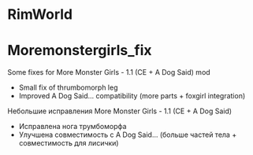 # RimWorld
# Moremonstergirls_fix
Some fixes for More Monster Girls - 1.1 (CE + A Dog Said) mod
- Small fix of thrumbomorph leg
- Improved A Dog Said... compatibility (more parts + foxgirl integration)

Небольшие исправления More Monster Girls - 1.1 (CE + A Dog Said)
- Исправлена нога трумбоморфа
- Улучшена совместимость с A Dog Said... (больше частей тела + совместимость для лисички)
